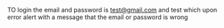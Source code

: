 TO login the email and password is test@gmail.com and test which upon error alert with a message that the email or password is wrong
